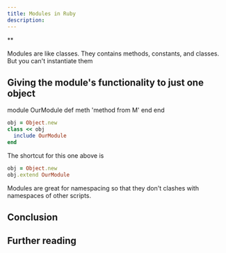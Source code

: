 ```yaml
---
title: Modules in Ruby
description:
---
```

**

Modules are like classes. They contains methods, constants, and classes. But you can't instantiate them


## Giving the module's functionality to just one object



module OurModule
  def meth
    'method from M'
  end
end


```ruby
obj = Object.new
class << obj
  include OurModule
end
```


The shortcut for this one above is


```ruby
obj = Object.new
obj.extend OurModule
```


Modules are great for namespacing so that they don't clashes with namespaces of other scripts.



## Conclusion


## Further reading


